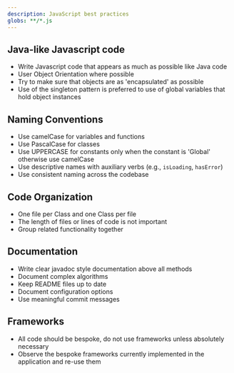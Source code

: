 ```yaml
---
description: JavaScript best practices
globs: **/*.js
---
```


## Java-like Javascript code
- Write Javascript code that appears as much as possible like Java code
- User Object Orientation where possible
- Try to make sure that objects are as 'encapsulated' as possible
- Use of the singleton pattern is preferred to use of global variables that hold object instances

## Naming Conventions
- Use camelCase for variables and functions
- Use PascalCase for classes
- Use UPPERCASE for constants only when the constant is 'Global' otherwise use camelCase
- Use descriptive names with auxiliary verbs (e.g., `isLoading`, `hasError`)
- Use consistent naming across the codebase

## Code Organization
- One file per Class and one Class per file
- The length of files or lines of code is not important
- Group related functionality together

## Documentation
- Write clear javadoc style documentation above all methods
- Document complex algorithms
- Keep README files up to date
- Document configuration options
- Use meaningful commit messages

## Frameworks
- All code should be bespoke, do not use frameworks unless absolutely necessary
- Observe the bespoke frameworks currently implemented in the application and re-use them